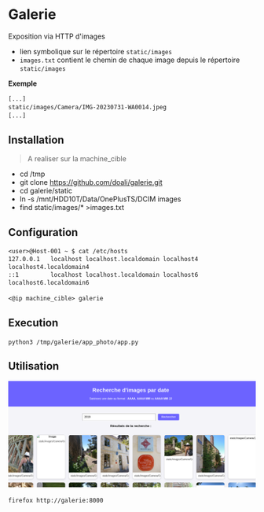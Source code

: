 # Galerie

Exposition via HTTP d'images

- lien symbolique sur le répertoire `static/images`
- `images.txt` contient le chemin de chaque image depuis le répertoire `static/images`

**Exemple**
```bash
[...]
static/images/Camera/IMG-20230731-WA0014.jpeg
[...]
```

## Installation

> A realiser sur la machine_cible

- cd /tmp
- git clone https://github.com/doali/galerie.git
- cd galerie/static
- ln -s /mnt/HDD10T/Data/OnePlusTS/DCIM images
- find static/images/* >images.txt

## Configuration

```
<user>@Host-001 ~ $ cat /etc/hosts 
127.0.0.1   localhost localhost.localdomain localhost4 localhost4.localdomain4
::1         localhost localhost.localdomain localhost6 localhost6.localdomain6

<@ip machine_cible>	galerie
```

## Execution

`python3 /tmp/galerie/app_photo/app.py`

## Utilisation

![utilisation](app_photo/doc/img/galerie_utilisation.png)

`firefox http://galerie:8000`
